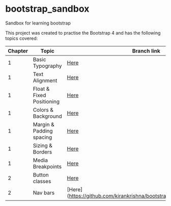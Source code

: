 # bootstrap_sandbox
Sandbox for learning bootstrap

This project was created to practise the Bootstrap 4 and has the following topics covered:

|Chapter| Topic | Branch link |
|-------|-------| -----------|
|1|Basic Typography| [Here](https://github.com/kirankrishna/bootstrap_sandbox/tree/Basic-Typography) |
|1|Text Alignment| [Here](https://github.com/kirankrishna/bootstrap_sandbox/tree/Text-Alignment)|
|1|Float & Fixed Positioning| [Here](https://github.com/kirankrishna/bootstrap_sandbox/tree/Positioning)|
|1|Colors & Background| [Here](https://github.com/kirankrishna/bootstrap_sandbox/tree/Colors&Backgrounds)|
|1|Margin & Padding spacing| [Here](https://github.com/kirankrishna/bootstrap_sandbox/tree/Spacing)|
|1|Sizing & Borders| [Here](https://github.com/kirankrishna/bootstrap_sandbox/tree/Sizing&Borders)|
|1|Media Breakpoints| [Here](https://github.com/kirankrishna/bootstrap_sandbox/tree/Breakpoints)|
|2|Button classes| [Here](https://github.com/kirankrishna/bootstrap_sandbox/tree/Buttons)|
|2|Nav bars| [Here](https://github.com/kirankrishna/bootstrap_sandbox/tree/NavBars|
